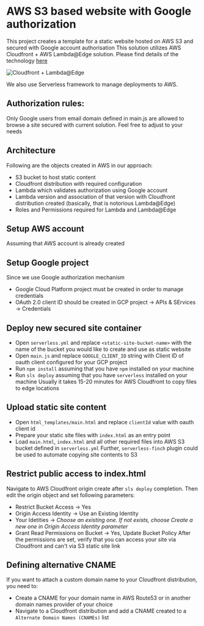 # AWS S3 based website with Google authorization
This project creates a template for a static website hosted on AWS S3 and secured with Google account authorisation
This solution utilizes AWS Cloudfront + AWS Lambda@Edge solution. Please find details of the technology [here](https://docs.aws.amazon.com/lambda/latest/dg/lambda-edge.html)

![Cloudfront + Lambda@Edge](https://docs.aws.amazon.com/lambda/latest/dg/images/cloudfront-events-that-trigger-lambda-functions.png)    

We also use Serverless framework to manage deployments to AWS.

## Authorization rules:
Only Google users from email domain defined in main.js are allowed to browse a site secured with current solution.
Feel free to adjust to your needs

## Architecture
Following are the objects created in AWS in our approach:
- S3 bucket to host static content
- Cloudfront distribution with required configuration
- Lambda which validates authorization using Google account
- Lambda version and association of that version with Cloudfront distribution created (basically, that is notorious Lambda@Edge)
- Roles and Permissions required for Lambda and Lambda@Edge

## Setup AWS account
Assuming that AWS account is already created
## Setup Google project
Since we use Google authorization mechanism
 - Google Cloud Platform project must be created in order to manage credentials 
 - OAuth 2.0 client ID should be created in GCP project -> APIs & SErvices -> Credentials

## Deploy new secured site container
 - Open `serverless.yml` and replace `<static-site-bucket-name>` with the name of the bucket you would like to create and use as static website
 - Open `main.js` and replace `GOOGLE_CLIENT_ID` string with Client ID of oauth client configured for your GCP project
 - Run `npm install` assuming that you have `npm` installed on your machine 
 - Run `sls deploy` assuming that you have `serverless` installed on your machine
 Usually it takes 15-20 minutes for AWS Cloudfront to copy files to edge locations

## Upload static site content
 - Open `html_templates/main.html` and replace `clientId` value with oauth client id
 - Prepare your static site files with `index.html` as an entry point
 - Load `main.html`, `index.html` and all other required files into AWS S3 bucket defined in `serverless.yml`
Further, `serverless-finch` plugin could be used to automate copying site contents to S3

## Restrict public access to index.html
Navigate to AWS Cloudfront origin create after `sls deploy` completion. 
Then edit the origin object and set following parameters:
 - Restrict Bucket Access -> Yes
 - Origin Access Identity -> Use an Existing Identity
 - Your Idetities -> *Choose an existing one. If not exists, choose Create a new one in Origin Access Identity parameter*
 - Grant Read Permissions on Bucket -> Yes, Update Bucket Policy
After the permissions are set, verify that you can access your site via Cloudfront and can't via S3 static site link 
 
## Defining alternative CNAME
If you want to attach a custom domain name to your Cloudfront distribution, you need to:
 - Create a CNAME for your domain name in AWS Route53 or in another domain names provider of your choice
 - Navigate to a Cloudfront distribution and add a CNAME created to a `Alternate Domain Names (CNAMEs)` list
